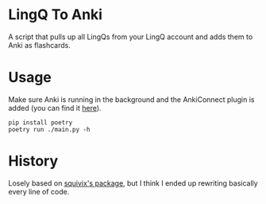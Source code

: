 # LingQ To Anki
A script that pulls up all LingQs from your LingQ account and adds them to Anki
as flashcards.

# Usage

Make sure Anki is running in the background and the AnkiConnect plugin is added
(you can find it [here](https://ankiweb.net/shared/info/2055492159)).


```
pip install poetry
poetry run ./main.py -h
```

# History

Losely based on [squivix's package](https://github.com/squivix/LingQ-to-Anki), but I think I 
ended up rewriting basically every line of code.
